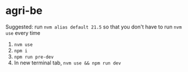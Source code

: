 # agri-be
Suggested: run `nvm alias default 21.5` so that you don't have to run `nvm use` every time
1. `nvm use`
2. `npm i`
3. `npm run pre-dev`
4. In new terminal tab, `nvm use && npm run dev`
